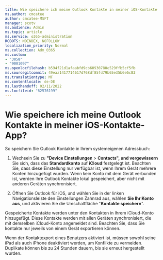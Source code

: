 ```yaml
---
title: Wie speichere ich meine Outlook Kontakte in meiner iOS-Kontakte-App?
ms.author: cmcatee
author: cmcatee-MSFT
manager: scotv
ms.audience: Admin
ms.topic: article
ms.service: o365-administration
ROBOTS: NOINDEX, NOFOLLOW
localization_priority: Normal
ms.collection: Adm_O365
ms.custom:
- "3058"
- "9001097"
ms.openlocfilehash: b594f21d1afaabfd9cb60930780e529ffb5cf5fb
ms.sourcegitcommit: 49eaa1417714617d768df85fd79b65e35b6e5c83
ms.translationtype: MT
ms.contentlocale: de-DE
ms.lasthandoff: 02/11/2022
ms.locfileid: "62576199"
---
```

# <a name="how-do-i-save-my-outlook-contacts-to-my-ios-contacts-app"></a>Wie speichere ich meine Outlook Kontakte in meiner iOS-Kontakte-App?

So speichern Sie Outlook Kontakte in Ihrem systemeigenen Adressbuch:
 
1. Wechseln Sie zu **"Device Einstellungen** >  **Contacts", und vergewissern** Sie sich, dass das **Standardkonto** auf **iCloud** festgelegt ist. Beachten Sie, dass diese Einstellung nur verfügbar ist, wenn Ihrem Gerät mehrere Konten hinzugefügt wurden. Wenn kein Konto mit dem Gerät verbunden ist, werden Ihre Outlook Kontakte lokal gespeichert, aber nicht mit anderen Geräten synchronisiert.
 
2. Öffnen Sie Outlook für iOS, und wählen Sie in der linken Navigationsleiste den Einstellungen Zahnrad aus, wählen **Sie Ihr Konto aus**, und aktivieren Sie die Umschaltfläche "**Kontakte speichern**".
 
Gespeicherte Kontakte werden unter den Kontakten in Ihrem iCloud-Konto hinzugefügt. Diese Kontakte werden mit allen Geräten synchronisiert, die mit demselben iCloud-Konto angemeldet sind. Beachten Sie, dass Sie kontakte nur jeweils von einem Gerät exportieren können.
 
Wenn der Kontaktexport eines Benutzers aktiviert ist, müssen sowohl seine iPad als auch iPhone deaktiviert werden, um Konflikte zu vermeiden. Duplikate können bis zu 24 Stunden dauern, bis sie erneut hergestellt wurden.